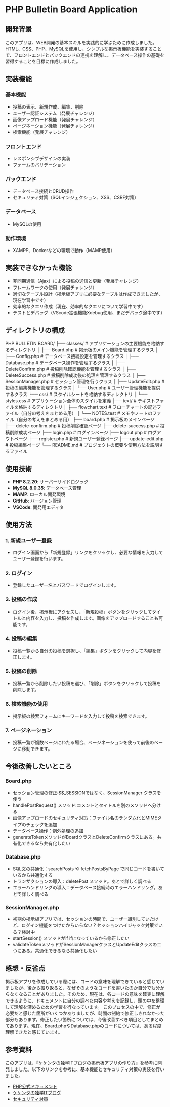# PHP Bulletin Board Application



## 開発背景
このアプリは、WEB開発の基本スキルを実践的に学ぶために作成しました。HTML、CSS、PHP、MySQLを使用し、シンプルな掲示板機能を実装することで、フロントエンドとバックエンドの連携を理解し、データベース操作の基礎を習得することを目標に作成しました。



## 実装機能
### 基本機能
- 投稿の表示、新規作成、編集、削除
- ユーザー認証システム（発展チャレンジ）
- 画像アップロード機能（発展チャレンジ）
- ページネーション機能（発展チャレンジ）
- 検索機能（発展チャレンジ）

### フロントエンド
- レスポンシブデザインの実装
- フォームのバリデーション

### バックエンド
- データベース接続とCRUD操作
- セキュリティ対策（SQLインジェクション、XSS、CSRF対策）

### データベース
- MySQLの使用

### 動作環境
- XAMPP、Dockerなどの環境で動作（MAMP使用）



## 実装できなかった機能
- 非同期通信（Ajax）による投稿の送信と更新（発展チャレンジ）
- フレームワークの使用（発展チャレンジ）
- 適切なテーブル設計（掲示板アプリに必要なテーブルは作成できましたが、現在学習中です）
- 効率的なクエリ作成（現在、効率的なクエリについて学習中です）
- テストとデバッグ（VScode拡張機能Xdebug使用、まだデバック途中です）



## ディレクトリの構成
PHP BULLETIN BOARD/
├── classes/               # アプリケーションの主要機能を格納するディレクトリ
│   ├── Board.php          # 掲示板のメイン機能を管理するクラス
│   ├── Config.php         # データベース接続設定を管理するクラス
│   ├── Database.php       # データベース操作を管理するクラス
│   ├── DeleteConfirm.php  # 投稿削除確認機能を管理するクラス
│   ├── DeleteSuccess.php  # 投稿削除成功後の処理を管理するクラス
│   ├── SessionManager.php # セッション管理を行うクラス
│   ├── UpdateEdit.php     # 投稿の編集機能を管理するクラス
│   └── User.php           # ユーザー管理機能を提供するクラス
├── css/                   # スタイルシートを格納するディレクトリ
│   └── styles.css         # アプリケーション全体のスタイルを定義
├── text/                  # テキストファイルを格納するディレクトリ
│   ├── flowchart.text     # フローチャートの記述ファイル（自分の考えをまとめる用）
│   └── NOTES.test         # メモやノートのファイル（自分の考えをまとめる用）
├── board.php              # 掲示板のメインページ
├── delete-confirm.php     # 投稿削除確認ページ
├── delete-success.php     # 投稿削除成功ページ
├── login.php              # ログインページ
├── logout.php             # ログアウトページ
├── register.php           # 新規ユーザー登録ページ
├── update-edit.php        # 投稿編集ページ
└── README.md              # プロジェクトの概要や使用方法を説明するファイル



## 使用技術
- **PHP 8.2.20**: サーバーサイドロジック
- **MySQL 8.0.35**: データベース管理
- **MAMP**: ローカル開発環境
- **GitHub**: バージョン管理
- **VSCode**: 開発用エディタ



## 使用方法
### 1.	新規ユーザー登録
- ログイン画面から「新規登録」リンクをクリックし、必要な情報を入力してユーザー登録を行います。
### 2.	ログイン
- 登録したユーザー名とパスワードでログインします。
### 3.	投稿の作成
- ログイン後、掲示板にアクセスし、「新規投稿」ボタンをクリックしてタイトルと内容を入力し、投稿を作成します。画像をアップロードすることも可能です。
### 4.	投稿の編集
- 投稿一覧から自分の投稿を選択し、「編集」ボタンをクリックして内容を修正します。
### 5.	投稿の削除
- 投稿一覧から削除したい投稿を選び、「削除」ボタンをクリックして投稿を削除します。
### 6.	検索機能の使用
- 掲示板の検索フォームにキーワードを入力して投稿を検索できます。
### 7.	ページネーション
- 投稿一覧が複数ページにわたる場合、ページネーションを使って前後のページに移動できます。



## 今後改善したいところ
### Board.php
- セッション管理の修正:$$_SESSIONではなく、SessionManager クラスを使う
- handlePostRequest() メソッド:コメントとタイトルを別のメソッドへ分ける
- 画像アップロードのセキュリティ対策：ファイル名のランダム化とMIMEタイプのチェックを追加
- データベース操作：例外処理の追加
- generateTokenメソッドがBoardクラスとDeleteConfirmクラスにある。共有化できるなら共有化したい

### Database.php
- SQL文の共通化：searchPosts や fetchPostsByPage で同じコードを書いているから共通化する
- トランザクションの導入：deletePost メソッド。あとで詳しく調べる
- エラーハンドリングの導入：データベース接続時のエラーハンドリング。あとで詳しく調べる

### SessionManager.php
- 初期の掲示板アプリでは、セッションの時間で、ユーザー識別していたけど、ログイン機能をつけたからいらない？セッションハイジャック対策でいる？検討中
- startSession() メソッドがif ifになっているから修正したい
- validateTokenメソッドがSessionManagerクラスとUpdateEditクラスの二つにある。共通化できるなら共通化したい


## 感想・反省点
掲示板アプリを作成している際には、コードの意味を理解できていると感じていましたが、後から振り返ると、なぜそのようなコードを書いたのか自分でも分からなくなることがありました。そのため、現在は、各コードの意味を確実に理解できるように、ドキュメントに自分の調べた内容や考えを記録し、頭の中を整理して理解を深めるための学習を行なっています。
このプロセスの中で、修正が必要だと感じた箇所がいくつかありましたが、時間の制約で修正しきれなかった部分もあります。修正したい箇所については、今後改善すべき項目としてまとめてあります。現在、Board.phpやDatabase.phpのコードについては、ある程度理解できたと感じています。



## 参考資料
このアプリは、『ケケンタの独学ITブログの掲示板アプリの作り方』を参考に開発しました。以下のリンクを参考に、基本機能とセキュリティ対策の実装を行いました。

- [PHP公式ドキュメント](https://www.php.net/manual/ja/index.php)
- [ケケンタの独学ITブログ](https://kekenta-it-blog.com/board-app-php/)
- [セキュリティ対策](https://kekenta-it-blog.com/php-board-app-secure/)


